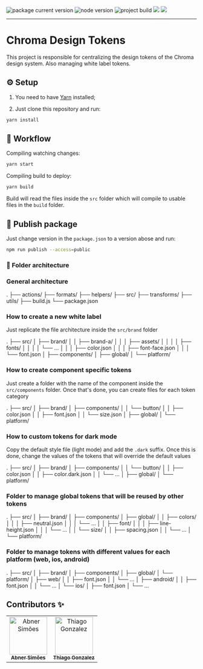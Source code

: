 <img src="https://badge.fury.io/js/@cirtemegla%2Fds-tokens.svg" alt="package current version" />
<img src="https://img.shields.io/node/v/hydrogen" alt="node version">
<img src="https://img.shields.io/appveyor/build/abnersimoes/ds-tokens" alt="project build">

<img src="https://forthebadge.com/images/badges/uses-js.svg" />
<img src="https://forthebadge.com/images/badges/built-with-love.svg" />

---

# Chroma Design Tokens

This project is responsible for centralizing the design tokens of the Chroma design system. Also managing white label tokens.

## ⚙️ Setup

1. You need to have [Yarn](https://classic.yarnpkg.com/lang/en/docs/install/#mac-stable) installed;

2. Just clone this repository and run:

```bash
yarn install
```

## 💼 Workflow

Compiling watching changes:

```bash
yarn start
```

Compiling build to deploy:

```bash
yarn build
```

Build will read the files inside the `src` folder which will compile to usable files in the `build` folder.

## 🚚 Publish package

Just change version in the `package.json` to a version abose and run:

```bash
npm run publish --access=public
```

### 📁 Folder architecture

### General architecture

.
├── actions/
├── formats/
├── helpers/
├── src/
├── transforms/
├── utils/
├── build.js
└── package.json

### How to create a new white label

Just replicate the file architecture inside the `src/brand` folder

.
├── src/
│ ├── brand/
│ │ ├── brand-a/
│ │ │ ├── assets/
│ │ │ │ ├── fonts/
│ │ │ │ └── ...
│ │ │ ├── color.json
│ │ │ ├── font-face.json
│ │ │ └── font.json
│ ├── components/
│ ├── global/
│ └── platform/

### How to create component specific tokens

Just create a folder with the name of the component inside the `src/components` folder. Once that's done, you can create files for each token category

.
├── src/
│ ├── brand/
│ ├── components/
│ │ └── button/
│ │ ├── color.json
│ │ ├── font.json
│ │ └── size.json
│ ├── global/
│ └── platform/

### How to custom tokens for dark mode

Copy the default style file (light mode) and add the `.dark` suffix. Once this is done, change the values of the tokens that will override the default values

.
├── src/
│ ├── brand/
│ ├── components/
│ │ └── button/
│ │ ├── color.json
│ │ ├── color.dark.json
│ │ └── ...
│ ├── global/
│ └── platform/

### Folder to manage global tokens that will be reused by other tokens

.
├── src/
│ ├── brand/
│ ├── components/
│ ├── global/
│ │ ├── colors/
│ │ │ ├── neutral.json
│ │ │ └── ...
│ │ ├── font/
│ │ │ ├── line-height.json
│ │ │ └── ...
│ │ └── size/
│ │ ├── spacing.json
│ │ └── ...
│ └── platform/

### Folder to manage tokens with different values for each platform (web, ios, android)

.
├── src/
│ ├── brand/
│ ├── components/
│ ├── global/
│ └── platform/
│ ├── web/
│ │ ├── font.json
│ │ └── ...
│ ├── android/
│ │ ├── font.json
│ │ └── ...
│ └── ios/
│ ├── font.json
│ └── ...

## Contributors ✨

<table>
  <tr>
    <td align="center">
      <a href="https://github.com/abnersimoes">
        <img src="https://avatars.githubusercontent.com/u/3276365?v=4" width="100px;" alt="Abner Simões"/>
        <br />
        <sub><b>Abner Simões</b></sub>
      </a>
    </td>
    <td align="center">
      <a href="https://github.com/thiagonzalez">
        <img src="https://avatars.githubusercontent.com/u/967571?v=4" width="100px;" alt="Thiago Gonzalez"/>
        <br />
        <sub><b>Thiago Gonzalez</b></sub>
      </a>
    </td>
  </tr>
</table>
